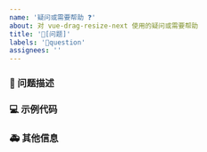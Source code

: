 ```yaml
---
name: '疑问或需要帮助 ❓'
about: 对 vue-drag-resize-next 使用的疑问或需要帮助
title: '🧐[问题]'
labels: '🧐question'
assignees: ''
---
```


### 🧐 问题描述

<!-- 详细地描述问题，让大家都能理解 -->

### 💻 示例代码

<!-- 如果你有解决方案，在这里清晰地阐述 -->

### 🚑 其他信息

<!-- 如截图等其他信息可以贴在这里 -->
